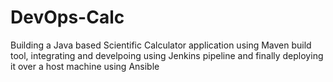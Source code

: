 # DevOps-Calc
Building a Java based Scientific Calculator application using Maven build tool, integrating and develpoing using Jenkins pipeline and finally deploying it over a host machine using Ansible

